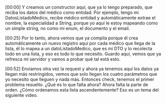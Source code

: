 [00:00] Y creamos un constructor aquí, que ya lo tengo preparado, que reciba los datos del médico como entidad. Por ejemplo, tengo mi DatosListadoMedico, recibe médico entidad y automáticamente extrae el nombre, la especialidad a String, porque yo aquí le estoy mapeando como un simple string, no como mi enum, el documento y el email.

[00:25] Por lo tanto, ahora vemos que ya compila porque él crea automáticamente un nuevo registro aquí por cada médico que llega de la lista, él lo mapea a un datoListadoMedico, que es mi DTO y lo recolecta todo en una lista, y eso es todo lo que necesito. Guardo aquí, vemos que ya refresca mi servidor y vamos a probar qué tal está esto.

[00:52] Enviamos otra vez la request y ahora ya tenemos aquí los datos ya llegan más restringidos, vemos que solo llegan los cuatro parámetros que yo necesito que lleguen y nada más. Entonces check, tenemos el primer problema resuelto. ¿Qué es lo que falta ahora? Ahora falta la parte de orden. ¿Cómo ordenamos esta lista ascendentemente? Eso es un tema del siguiente video.

